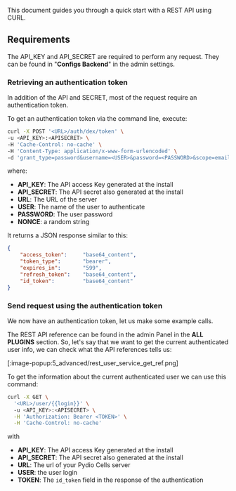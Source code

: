 
This document guides you through a quick start with a REST API using CURL.

## Requirements

The API_KEY and API_SECRET are required to perform any request. They can be found in "**Configs Backend**" in the admin settings.

### Retrieving an authentication token

In addition of the API and SECRET, most of the request require an authentication token. 

To get an authentication token via the command line, execute:

```sh
curl -X POST '<URL>/auth/dex/token' \
-u <API_KEY>:<APISECRET> \
-H 'Cache-Control: no-cache' \
-H 'Content-Type: application/x-www-form-urlencoded' \
-d 'grant_type=password&username=<USER>&password=<PASSWORD>&scope=email%20profile%20pydio&nonce=<NONCE>'
```

where:

- **API_KEY**: The API access Key generated at the install
- **API_SECRET**: The API secret also generated at the install
- **URL**: The URL of the server
- **USER**: The name of the user to authenticate
- **PASSWORD**: The user password
- **NONCE**: a random string

It returns a JSON response similar to this:

```JSON
{
    "access_token":     "base64_content",
    "token_type":       "bearer",
    "expires_in":       "599",
    "refresh_token":    "base64_content",
    "id_token":         "base64_content"
}
```

### Send request using the authentication token

We now have an authentication token, let us make some example calls.

The REST API reference can be found in the admin Panel in the **ALL PLUGINS** section. So, let's say that we want to get the current authenticated user info, we can check what the API references tells us:

[:image-popup:5_advanced/rest_user_service_get_ref.png]

To get the information about the current authenticated user we can use this command:

``` Bash
curl -X GET \
  '<URL>/user/{{login}}' \  
  -u <API_KEY>:<APISECRET> \
  -H 'Authorization: Bearer <TOKEN>' \
  -H 'Cache-Control: no-cache'
```

with

- **API_KEY**: The API access Key generated at the install
- **API_SECRET**: The API secret also generated at the install
- **URL**: The url of your Pydio Cells server
- **USER**: the user login
- **TOKEN**: The `id_token` field in the response of the authentication

